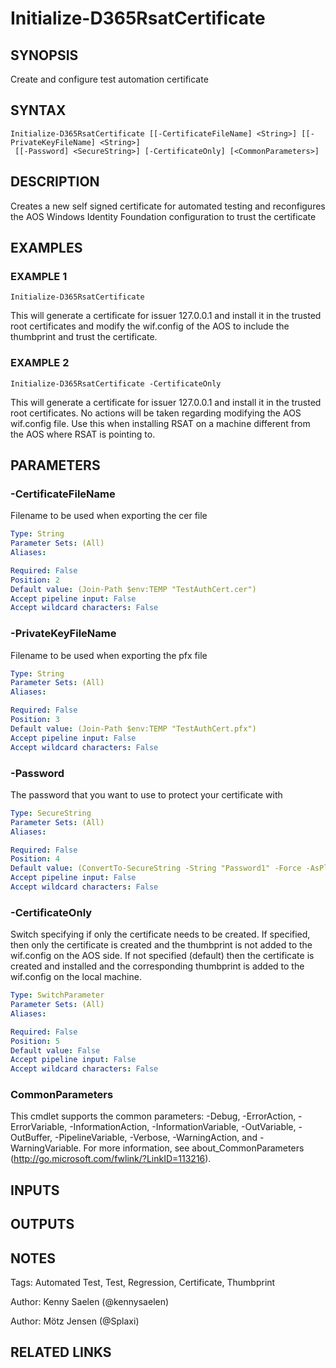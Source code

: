 ﻿---
external help file: d365fo.tools-help.xml
Module Name: d365fo.tools
online version:
schema: 2.0.0
---

# Initialize-D365RsatCertificate

## SYNOPSIS
Create and configure test automation certificate

## SYNTAX

```
Initialize-D365RsatCertificate [[-CertificateFileName] <String>] [[-PrivateKeyFileName] <String>]
 [[-Password] <SecureString>] [-CertificateOnly] [<CommonParameters>]
```

## DESCRIPTION
Creates a new self signed certificate for automated testing and reconfigures the AOS Windows Identity Foundation configuration to trust the certificate

## EXAMPLES

### EXAMPLE 1
```
Initialize-D365RsatCertificate
```

This will generate a certificate for issuer 127.0.0.1 and install it in the trusted root certificates and modify the wif.config of the AOS to include the thumbprint and trust the certificate.

### EXAMPLE 2
```
Initialize-D365RsatCertificate -CertificateOnly
```

This will generate a certificate for issuer 127.0.0.1 and install it in the trusted root certificates.
No actions will be taken regarding modifying the AOS wif.config file.
Use this when installing RSAT on a machine different from the AOS where RSAT is pointing to.

## PARAMETERS

### -CertificateFileName
Filename to be used when exporting the cer file

```yaml
Type: String
Parameter Sets: (All)
Aliases:

Required: False
Position: 2
Default value: (Join-Path $env:TEMP "TestAuthCert.cer")
Accept pipeline input: False
Accept wildcard characters: False
```

### -PrivateKeyFileName
Filename to be used when exporting the pfx file

```yaml
Type: String
Parameter Sets: (All)
Aliases:

Required: False
Position: 3
Default value: (Join-Path $env:TEMP "TestAuthCert.pfx")
Accept pipeline input: False
Accept wildcard characters: False
```

### -Password
The password that you want to use to protect your certificate with

```yaml
Type: SecureString
Parameter Sets: (All)
Aliases:

Required: False
Position: 4
Default value: (ConvertTo-SecureString -String "Password1" -Force -AsPlainText)
Accept pipeline input: False
Accept wildcard characters: False
```

### -CertificateOnly
Switch specifying if only the certificate needs to be created.
If specified, then only the certificate is created and the thumbprint is not added to the wif.config on the AOS side.
If not specified (default) then the certificate is created and installed and the corresponding thumbprint is added to the wif.config on the local machine.

```yaml
Type: SwitchParameter
Parameter Sets: (All)
Aliases:

Required: False
Position: 5
Default value: False
Accept pipeline input: False
Accept wildcard characters: False
```

### CommonParameters
This cmdlet supports the common parameters: -Debug, -ErrorAction, -ErrorVariable, -InformationAction, -InformationVariable, -OutVariable, -OutBuffer, -PipelineVariable, -Verbose, -WarningAction, and -WarningVariable.
For more information, see about_CommonParameters (http://go.microsoft.com/fwlink/?LinkID=113216).

## INPUTS

## OUTPUTS

## NOTES
Tags: Automated Test, Test, Regression, Certificate, Thumbprint

Author: Kenny Saelen (@kennysaelen)

Author: Mötz Jensen (@Splaxi)

## RELATED LINKS

